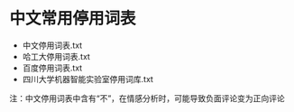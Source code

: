 # 中文常用停用词表
- 中文停用词表.txt
- 哈工大停用词表.txt
- 百度停用词表.txt
- 四川大学机器智能实验室停用词库.txt

注：中文停用词表中含有“不”，在情感分析时，可能导致负面评论变为正向评论

